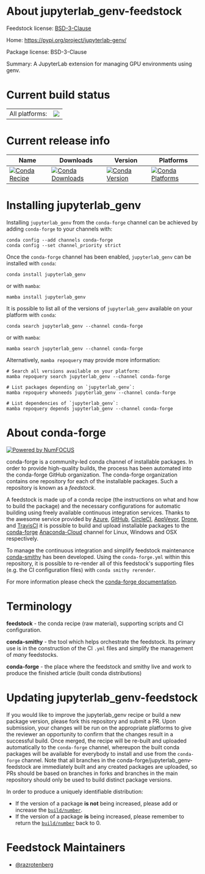 About jupyterlab_genv-feedstock
===============================

Feedstock license: [BSD-3-Clause](https://github.com/conda-forge/jupyterlab_genv-feedstock/blob/main/LICENSE.txt)

Home: https://pypi.org/project/jupyterlab-genv/

Package license: BSD-3-Clause

Summary: A JupyterLab extension for managing GPU environments using genv.

Current build status
====================


<table><tr><td>All platforms:</td>
    <td>
      <a href="https://dev.azure.com/conda-forge/feedstock-builds/_build/latest?definitionId=18234&branchName=main">
        <img src="https://dev.azure.com/conda-forge/feedstock-builds/_apis/build/status/jupyterlab_genv-feedstock?branchName=main">
      </a>
    </td>
  </tr>
</table>

Current release info
====================

| Name | Downloads | Version | Platforms |
| --- | --- | --- | --- |
| [![Conda Recipe](https://img.shields.io/badge/recipe-jupyterlab_genv-green.svg)](https://anaconda.org/conda-forge/jupyterlab_genv) | [![Conda Downloads](https://img.shields.io/conda/dn/conda-forge/jupyterlab_genv.svg)](https://anaconda.org/conda-forge/jupyterlab_genv) | [![Conda Version](https://img.shields.io/conda/vn/conda-forge/jupyterlab_genv.svg)](https://anaconda.org/conda-forge/jupyterlab_genv) | [![Conda Platforms](https://img.shields.io/conda/pn/conda-forge/jupyterlab_genv.svg)](https://anaconda.org/conda-forge/jupyterlab_genv) |

Installing jupyterlab_genv
==========================

Installing `jupyterlab_genv` from the `conda-forge` channel can be achieved by adding `conda-forge` to your channels with:

```
conda config --add channels conda-forge
conda config --set channel_priority strict
```

Once the `conda-forge` channel has been enabled, `jupyterlab_genv` can be installed with `conda`:

```
conda install jupyterlab_genv
```

or with `mamba`:

```
mamba install jupyterlab_genv
```

It is possible to list all of the versions of `jupyterlab_genv` available on your platform with `conda`:

```
conda search jupyterlab_genv --channel conda-forge
```

or with `mamba`:

```
mamba search jupyterlab_genv --channel conda-forge
```

Alternatively, `mamba repoquery` may provide more information:

```
# Search all versions available on your platform:
mamba repoquery search jupyterlab_genv --channel conda-forge

# List packages depending on `jupyterlab_genv`:
mamba repoquery whoneeds jupyterlab_genv --channel conda-forge

# List dependencies of `jupyterlab_genv`:
mamba repoquery depends jupyterlab_genv --channel conda-forge
```


About conda-forge
=================

[![Powered by
NumFOCUS](https://img.shields.io/badge/powered%20by-NumFOCUS-orange.svg?style=flat&colorA=E1523D&colorB=007D8A)](https://numfocus.org)

conda-forge is a community-led conda channel of installable packages.
In order to provide high-quality builds, the process has been automated into the
conda-forge GitHub organization. The conda-forge organization contains one repository
for each of the installable packages. Such a repository is known as a *feedstock*.

A feedstock is made up of a conda recipe (the instructions on what and how to build
the package) and the necessary configurations for automatic building using freely
available continuous integration services. Thanks to the awesome service provided by
[Azure](https://azure.microsoft.com/en-us/services/devops/), [GitHub](https://github.com/),
[CircleCI](https://circleci.com/), [AppVeyor](https://www.appveyor.com/),
[Drone](https://cloud.drone.io/welcome), and [TravisCI](https://travis-ci.com/)
it is possible to build and upload installable packages to the
[conda-forge](https://anaconda.org/conda-forge) [Anaconda-Cloud](https://anaconda.org/)
channel for Linux, Windows and OSX respectively.

To manage the continuous integration and simplify feedstock maintenance
[conda-smithy](https://github.com/conda-forge/conda-smithy) has been developed.
Using the ``conda-forge.yml`` within this repository, it is possible to re-render all of
this feedstock's supporting files (e.g. the CI configuration files) with ``conda smithy rerender``.

For more information please check the [conda-forge documentation](https://conda-forge.org/docs/).

Terminology
===========

**feedstock** - the conda recipe (raw material), supporting scripts and CI configuration.

**conda-smithy** - the tool which helps orchestrate the feedstock.
                   Its primary use is in the construction of the CI ``.yml`` files
                   and simplify the management of *many* feedstocks.

**conda-forge** - the place where the feedstock and smithy live and work to
                  produce the finished article (built conda distributions)


Updating jupyterlab_genv-feedstock
==================================

If you would like to improve the jupyterlab_genv recipe or build a new
package version, please fork this repository and submit a PR. Upon submission,
your changes will be run on the appropriate platforms to give the reviewer an
opportunity to confirm that the changes result in a successful build. Once
merged, the recipe will be re-built and uploaded automatically to the
`conda-forge` channel, whereupon the built conda packages will be available for
everybody to install and use from the `conda-forge` channel.
Note that all branches in the conda-forge/jupyterlab_genv-feedstock are
immediately built and any created packages are uploaded, so PRs should be based
on branches in forks and branches in the main repository should only be used to
build distinct package versions.

In order to produce a uniquely identifiable distribution:
 * If the version of a package **is not** being increased, please add or increase
   the [``build/number``](https://docs.conda.io/projects/conda-build/en/latest/resources/define-metadata.html#build-number-and-string).
 * If the version of a package **is** being increased, please remember to return
   the [``build/number``](https://docs.conda.io/projects/conda-build/en/latest/resources/define-metadata.html#build-number-and-string)
   back to 0.

Feedstock Maintainers
=====================

* [@razrotenberg](https://github.com/razrotenberg/)

